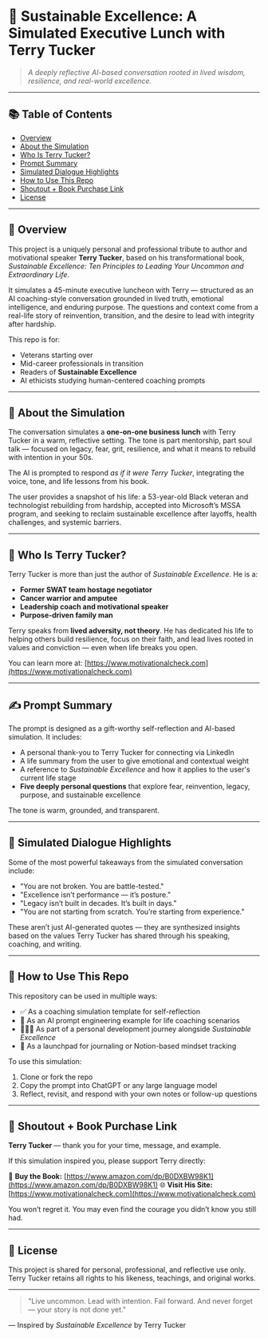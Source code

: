 # 🧠 Sustainable Excellence: A Simulated Executive Lunch with Terry Tucker

> *A deeply reflective AI-based conversation rooted in lived wisdom, resilience, and real-world excellence.*

---

## 📚 Table of Contents

* [Overview](#-overview)
* [About the Simulation](#-about-the-simulation)
* [Who Is Terry Tucker?](#-who-is-terry-tucker)
* [Prompt Summary](#-prompt-summary)
* [Simulated Dialogue Highlights](#-simulated-dialogue-highlights)
* [How to Use This Repo](#-how-to-use-this-repo)
* [Shoutout + Book Purchase Link](#-shoutout--book-purchase-link)
* [License](#-license)

---

## 🧭 Overview

This project is a uniquely personal and professional tribute to author and motivational speaker **Terry Tucker**, based on his transformational book, *Sustainable Excellence: Ten Principles to Leading Your Uncommon and Extraordinary Life*.

It simulates a 45-minute executive luncheon with Terry — structured as an AI coaching-style conversation grounded in lived truth, emotional intelligence, and enduring purpose. The questions and context come from a real-life story of reinvention, transition, and the desire to lead with integrity after hardship.

This repo is for:

* Veterans starting over
* Mid-career professionals in transition
* Readers of **Sustainable Excellence**
* AI ethicists studying human-centered coaching prompts

---

## 🧠 About the Simulation

The conversation simulates a **one-on-one business lunch** with Terry Tucker in a warm, reflective setting. The tone is part mentorship, part soul talk — focused on legacy, fear, grit, resilience, and what it means to rebuild with intention in your 50s.

The AI is prompted to respond *as if it were Terry Tucker*, integrating the voice, tone, and life lessons from his book.

The user provides a snapshot of his life: a 53-year-old Black veteran and technologist rebuilding from hardship, accepted into Microsoft’s MSSA program, and seeking to reclaim sustainable excellence after layoffs, health challenges, and systemic barriers.

---

## 🙌 Who Is Terry Tucker?

Terry Tucker is more than just the author of *Sustainable Excellence*. He is a:

* **Former SWAT team hostage negotiator**
* **Cancer warrior and amputee**
* **Leadership coach and motivational speaker**
* **Purpose-driven family man**

Terry speaks from **lived adversity, not theory**. He has dedicated his life to helping others build resilience, focus on their faith, and lead lives rooted in values and conviction — even when life breaks you open.

You can learn more at: [https://www.motivationalcheck.com](https://www.motivationalcheck.com)

---

## ✍️ Prompt Summary

The prompt is designed as a gift-worthy self-reflection and AI-based simulation. It includes:

* A personal thank-you to Terry Tucker for connecting via LinkedIn
* A life summary from the user to give emotional and contextual weight
* A reference to *Sustainable Excellence* and how it applies to the user's current life stage
* **Five deeply personal questions** that explore fear, reinvention, legacy, purpose, and sustainable excellence

The tone is warm, grounded, and transparent.

---

## 💬 Simulated Dialogue Highlights

Some of the most powerful takeaways from the simulated conversation include:

* "You are not broken. You are battle-tested."
* "Excellence isn’t performance — it’s posture."
* "Legacy isn’t built in decades. It’s built in days."
* "You are not starting from scratch. You’re starting from experience."

These aren’t just AI-generated quotes — they are synthesized insights based on the values Terry Tucker has shared through his speaking, coaching, and writing.

---

## 🚀 How to Use This Repo

This repository can be used in multiple ways:

* ✅ As a coaching simulation template for self-reflection
* 🧪 As an AI prompt engineering example for life coaching scenarios
* 🧑🏾‍💻 As part of a personal development journey alongside *Sustainable Excellence*
* 🧵 As a launchpad for journaling or Notion-based mindset tracking

To use this simulation:

1. Clone or fork the repo
2. Copy the prompt into ChatGPT or any large language model
3. Reflect, revisit, and respond with your own notes or follow-up questions

---

## 📣 Shoutout + Book Purchase Link

**Terry Tucker** — thank you for your time, message, and example.

If this simulation inspired you, please support Terry directly:

🛒 **Buy the Book:** [https://www.amazon.com/dp/B0DXBW98K1](https://www.amazon.com/dp/B0DXBW98K1)
🌐 **Visit His Site:** [https://www.motivationalcheck.com](https://www.motivationalcheck.com)

You won’t regret it. You may even find the courage you didn’t know you still had.

---

## 📄 License

This project is shared for personal, professional, and reflective use only.
Terry Tucker retains all rights to his likeness, teachings, and original works.

---

> "Live uncommon. Lead with intention. Fail forward. And never forget — your story is not done yet."

— Inspired by *Sustainable Excellence* by Terry Tucker
